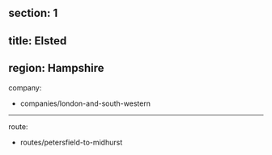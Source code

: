 section: 1
----
title: Elsted
----
region: Hampshire
----
company:
- companies/london-and-south-western
----
route:
- routes/petersfield-to-midhurst
